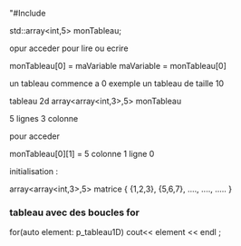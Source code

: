 "#Include <Array>

std::array<int,5> monTableau;

opur acceder pour lire ou ecrire

monTableau[0] = maVariable
maVariable = monTableau[0]


un tableau commence a 0 
exemple un tableau de taille 10 

tableau 2d array<array<int,3>,5> monTableau

5 lignes 3 colonne 

pour acceder 

monTableau[0][1] = 5 
colonne 1 ligne 0 

initialisation : 

array<array<int,3>,5> matrice {
{1,2,3},
{5,6,7},
....,
....,
.....
}


### tableau avec des boucles for 
for(auto element: p_tableau1D)
	cout<< element << endl ;  

